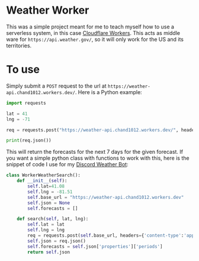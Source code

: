 # Weather Worker

This was a simple project meant for me to teach myself how to use a serverless system, in this case [Cloudflare Workers](https://workers.cloudflare.com/). This acts as middle ware for `https://api.weather.gov/`, so it will only work for the US and its territories.

# To use

Simply submit a `POST` request to the url at `https://weather-api.chand1012.workers.dev/`. Here is a Python example:

```Python
import requests

lat = 41
lng = -71

req = requests.post("https://weather-api.chand1012.workers.dev/", headers={'content-type':'application/json'}, json={'lat':lat, 'lng':lng})

print(req.json())
```

This will return the forecasts for the next 7 days for the given forecast. If you want a simple python class with functions to work with this, here is the snippet of code I use for my [Discord Weather Bot](https://github.com/chand1012/discord-weather-bot):

```Python
class WorkerWeatherSearch():
    def __init__(self):
        self.lat=41.08
        self.lng = -81.51
        self.base_url = "https://weather-api.chand1012.workers.dev"
        self.json = None
        self.forecasts = []

    def search(self, lat, lng):
        self.lat = lat
        self.lng = lng
        req = requests.post(self.base_url, headers={'content-type':'application/json'}, json={'lat':lat, 'lng':lng})
        self.json = req.json()
        self.forecasts = self.json['properties']['periods']
        return self.json
```

